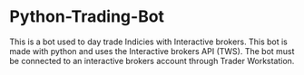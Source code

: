 # Python-Trading-Bot
This is a bot used to day trade Indicies with Interactive brokers. 
This bot is made with python and uses the Interactive brokers API (TWS).
The bot must be connected to an interactive brokers account through Trader Workstation.
